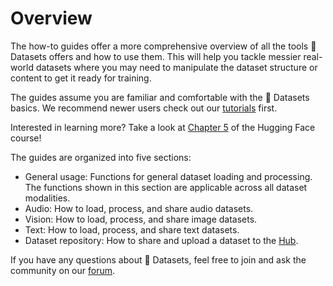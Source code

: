 # Overview

The how-to guides offer a more comprehensive overview of all the tools 🤗 Datasets offers and how to use them. This will help you tackle messier real-world datasets where you may need to manipulate the dataset structure or content to get it ready for training.

The guides assume you are familiar and comfortable with the 🤗 Datasets basics. We recommend newer users check out our [tutorials](tutorial) first.

<Tip>

Interested in learning more? Take a look at [Chapter 5](https://huggingface.co/course/chapter5/1?fw=pt) of the Hugging Face course!

</Tip>

The guides are organized into five sections:

- <span class="underline decoration-sky-400 decoration-2 font-semibold">General usage</span>: Functions for general dataset loading and processing. The functions shown in this section are applicable across all dataset modalities.
- <span class="underline decoration-pink-400 decoration-2 font-semibold">Audio</span>: How to load, process, and share audio datasets.
- <span class="underline decoration-yellow-400 decoration-2 font-semibold">Vision</span>: How to load, process, and share image datasets.
- <span class="underline decoration-green-400 decoration-2 font-semibold">Text</span>: How to load, process, and share text datasets.
- <span class="underline decoration-indigo-400 decoration-2 font-semibold">Dataset repository</span>: How to share and upload a dataset to the [Hub](https://huggingface.co/datasets).

If you have any questions about 🤗 Datasets, feel free to join and ask the community on our [forum](https://discuss.huggingface.co/c/datasets/10).
